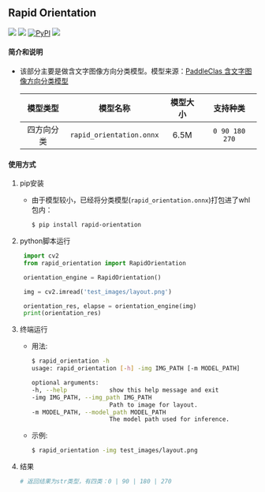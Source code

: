 ## Rapid Orientation
<p align="left">
    <a href=""><img src="https://img.shields.io/badge/Python->=3.7,<=3.10-aff.svg"></a>
    <a href=""><img src="https://img.shields.io/badge/OS-Linux%2C%20Win%2C%20Mac-pink.svg"></a>
    <a href="https://pypi.org/project/rapid-orientation/"><img alt="PyPI" src="https://img.shields.io/pypi/v/rapid-orientation"></a>
    <a href="https://pepy.tech/project/rapid-orientation"><img src="https://static.pepy.tech/personalized-badge/rapid-orientation?period=total&units=abbreviation&left_color=grey&right_color=blue&left_text=Downloads"></a>
</p>

#### 简介和说明
- 该部分主要是做含文字图像方向分类模型。模型来源：[PaddleClas 含文字图像方向分类模型](https://github.com/PaddlePaddle/PaddleClas/blob/177e4be74639c0960efeae2c5166d3226c9a02eb/docs/zh_CN/models/PULC/PULC_text_image_orientation.md)

    | 模型类型  |        模型名称         | 模型大小 |                           支持种类                           |
    |:---:|:---:|:---:|:---:|
    |   四方向分类   |   `rapid_orientation.onnx`   |  6.5M | `0 90 180 270`|

#### 使用方式
1. pip安装
   - 由于模型较小，已经将分类模型(`rapid_orientation.onnx`)打包进了whl包内：
        ```bash
        $ pip install rapid-orientation
        ```
2. python脚本运行
   ```python
    import cv2
    from rapid_orientation import RapidOrientation

    orientation_engine = RapidOrientation()

    img = cv2.imread('test_images/layout.png')

    orientation_res, elapse = orientation_engine(img)
    print(orientation_res)
   ```

3. 终端运行
   - 用法:
     ```bash
     $ rapid_orientation -h
     usage: rapid_orientation [-h] -img IMG_PATH [-m MODEL_PATH]

     optional arguments:
     -h, --help            show this help message and exit
     -img IMG_PATH, --img_path IMG_PATH
                           Path to image for layout.
     -m MODEL_PATH, --model_path MODEL_PATH
                           The model path used for inference.
     ```
   - 示例:
     ```bash
     $ rapid_orientation -img test_images/layout.png
     ```

4. 结果
    ```python
    # 返回结果为str类型，有四类：0 | 90 | 180 | 270
    ```
